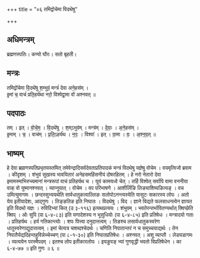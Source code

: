 +++
title = "०६ तमिद्वोचेमा विदथेषु"

+++
## अधिमन्त्रम्
ब्रह्मणस्पतिः। कण्वो घौरः। सतो बृहती।

## मन्त्रः
तमिद्वो॑चेमा वि॒दथे॑षु श॒म्भुवं॒ मन्त्रं॑ देवा अने॒हस॑म् ।  
इ॒मां च॒ वाचं॑ प्रति॒हर्य॑था नरो॒ विश्वेद्वा॒मा वो॑ अश्नवत् ॥

## पदपाठः
तम् । इत् । वो॒चे॒म॒ । वि॒दथे॑षु । श॒म्ऽभुव॑म् । मन्त्र॑म् । दे॒वाः॒ । अ॒ने॒हस॑म् ।  
इ॒माम् । च॒ । वाच॑म् । प्र॒ति॒ऽहर्य॑थ । न॒रः॒ । विश्वा॑ । इत् । वा॒मा । वः॒ । अ॒श्न॒व॒त् ॥

## भाष्यम्
हे देवा ब्रह्मणस्पतिप्रभृतयस्तमित् तमेवेन्द्रादिसर्वदेवताप्रतिपादकं मन्त्रं विदथेषु यज्ञेषु वोचेम । वयमृत्विजो ब्रवाम । कीदृशम् । शंभुवं सुखस्य भावयितारं अनेहसमहिंसनीयं दोषरहितम् । हे नरो नेतारो देवा इमामस्माभिरुच्यमानां मन्त्ररूपां वाचं प्रतिहर्यथ च । यूयं कामयध्वे चेत् । तर्हि विश्वेत् सर्वापि वामा वननीया वाक् वो युष्मानश्नवत् । व्याप्नुयात् । वोचेम । वप परिभाषणे । आशीर्लिङि लिङ्याशिष्यङित्यङ् । वच उमित्युमागमः । छन्दस्सुभ्ययथेति सार्वधातुकत्वाल्लिङः सलोपोऽनन्त्यस्येति यासुटः सकारस्य लोपः । अतो येय इतीयादेशः, आद्गुणः । तिङ्ङतिङ इति निघातः । विदथेषु । विद । ज्ञाने विद्यते फलसाधनत्वेन ज्ञायत इति विदथो यज्ञः । रुविदिभ्यां कित् (उ ३-११६) इत्यथप्रत्ययः । शंभुवम् । भवतेरन्तर्भावितण्यर्थात् क्विप्छेति क्विप् । ओः सुपि (पा ६-४-८३) इति यणादेशस्य न भूसुधियोः (पा ६-४-८५) इति प्रतिषेधः । मन्त्रादयो गताः । प्रतिहर्यथ । हर्य गतिकान्त्योः । शपः पित्त्वा दनुदात्तत्वम् । तिङश्च लसार्वधातुकस्वरेण धातुस्वरेणाद्युदात्तत्वम् । इमां चेत्यत्र चशब्दश्चेदर्थः । चणिति निपातान्तरं न च समुच्चयाद्यर्थः । तेन निपातैर्यद्यदिहन्तहुविन्नेच्चेच्चण् (पा ८-१-३०) इति निघातप्रतिषेधः । अश्नवत् । अशू व्याप्तौ । लेड्यडागमः । व्यत्ययेन परस्मैपदम् । इतश्च लोप इतीकारलोपः । इयङुवङ् भ्यां गुणवृद्धी भवतो विप्रतिषेधेन । का ६-४-७७ ॥ इति गुणः ॥ ६ ॥